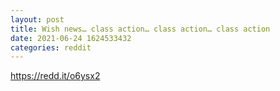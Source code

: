 ```yaml
--- 
layout: post 
title: Wish news… class action… class action… class action 
date: 2021-06-24 1624533432 
categories: reddit 
--- 
```

https://redd.it/o6ysx2